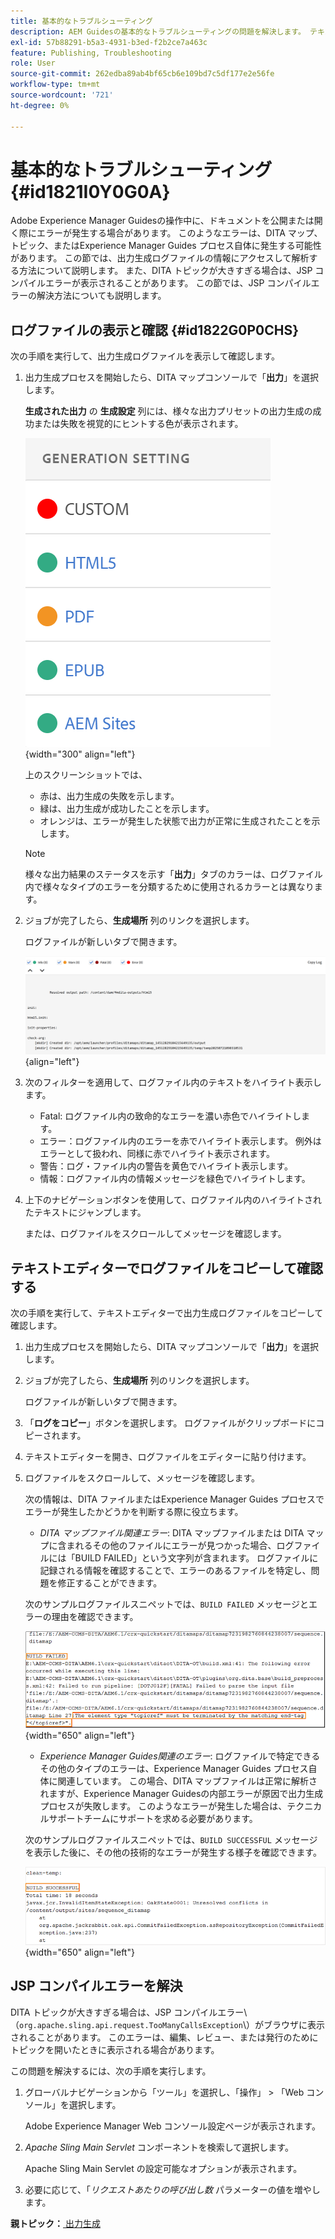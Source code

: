 ```yaml
---
title: 基本的なトラブルシューティング
description: AEM Guidesの基本的なトラブルシューティングの問題を解決します。 テキストエディターでログファイルを表示、コピー、確認し、JSP コンパイルエラーを解決する方法について説明します。
exl-id: 57b88291-b5a3-4931-b3ed-f2b2ce7a463c
feature: Publishing, Troubleshooting
role: User
source-git-commit: 262edba89ab4bf65cb6e109bd7c5df177e2e56fe
workflow-type: tm+mt
source-wordcount: '721'
ht-degree: 0%

---
```


# 基本的なトラブルシューティング {#id1821I0Y0G0A}

Adobe Experience Manager Guidesの操作中に、ドキュメントを公開または開く際にエラーが発生する場合があります。 このようなエラーは、DITA マップ、トピック、またはExperience Manager Guides プロセス自体に発生する可能性があります。 この節では、出力生成ログファイルの情報にアクセスして解析する方法について説明します。 また、DITA トピックが大きすぎる場合は、JSP コンパイルエラーが表示されることがあります。 この節では、JSP コンパイルエラーの解決方法についても説明します。

## ログファイルの表示と確認 {#id1822G0P0CHS}

次の手順を実行して、出力生成ログファイルを表示して確認します。

1. 出力生成プロセスを開始したら、DITA マップコンソールで「**出力**」を選択します。

   **生成された出力** の **生成設定** 列には、様々な出力プリセットの出力生成の成功または失敗を視覚的にヒントする色が表示されます。

   ![](images/output-general-settings-new.png){width="300" align="left"}

   上のスクリーンショットでは、

   - 赤は、出力生成の失敗を示します。
   - 緑は、出力生成が成功したことを示します。
   - オレンジは、エラーが発生した状態で出力が正常に生成されたことを示します。

   >[!NOTE]
   >
   > 様々な出力結果のステータスを示す「**出力**」タブのカラーは、ログファイル内で様々なタイプのエラーを分類するために使用されるカラーとは異なります。

1. ジョブが完了したら、**生成場所** 列のリンクを選択します。

   ログファイルが新しいタブで開きます。

   ![](images/log-file-new.png){align="left"}

1. 次のフィルターを適用して、ログファイル内のテキストをハイライト表示します。
   - Fatal: ログファイル内の致命的なエラーを濃い赤色でハイライトします。
   - エラー：ログファイル内のエラーを赤でハイライト表示します。 例外はエラーとして扱われ、同様に赤でハイライト表示されます。
   - 警告：ログ・ファイル内の警告を黄色でハイライト表示します。
   - 情報：ログファイル内の情報メッセージを緑色でハイライトします。

1. 上下のナビゲーションボタンを使用して、ログファイル内のハイライトされたテキストにジャンプします。

   または、ログファイルをスクロールしてメッセージを確認します。


## テキストエディターでログファイルをコピーして確認する

次の手順を実行して、テキストエディターで出力生成ログファイルをコピーして確認します。

1. 出力生成プロセスを開始したら、DITA マップコンソールで「**出力**」を選択します。

1. ジョブが完了したら、**生成場所** 列のリンクを選択します。

   ログファイルが新しいタブで開きます。

1. 「**ログをコピー**」ボタンを選択します。 ログファイルがクリップボードにコピーされます。
1. テキストエディターを開き、ログファイルをエディターに貼り付けます。

1. ログファイルをスクロールして、メッセージを確認します。

   次の情報は、DITA ファイルまたはExperience Manager Guides プロセスでエラーが発生したかどうかを判断する際に役立ちます。

   - *DITA マップファイル関連エラー*: DITA マップファイルまたは DITA マップに含まれるその他のファイルにエラーが見つかった場合、ログファイルには「BUILD FAILED」という文字列が含まれます。 ログファイルに記録される情報を確認することで、エラーのあるファイルを特定し、問題を修正することができます。

   次のサンプルログファイルスニペットでは、`BUILD FAILED` メッセージとエラーの理由を確認できます。

   ![](images/dita-error-in-log-file.png){width="650" align="left"}

   - *Experience Manager Guides関連のエラー*: ログファイルで特定できるその他のタイプのエラーは、Experience Manager Guides プロセス自体に関連しています。 この場合、DITA マップファイルは正常に解析されますが、Experience Manager Guidesの内部エラーが原因で出力生成プロセスが失敗します。 このようなエラーが発生した場合は、テクニカルサポートチームにサポートを求める必要があります。

   次のサンプルログファイルスニペットでは、`BUILD SUCCESSFUL` メッセージを表示した後に、その他の技術的なエラーが発生する様子を確認できます。

   ![](images/process-error-in-log-file.png){width="650" align="left"}


## JSP コンパイルエラーを解決

DITA トピックが大きすぎる場合は、JSP コンパイルエラー\（`org.apache.sling.api.request.TooManyCallsException`\）がブラウザに表示されることがあります。 このエラーは、編集、レビュー、または発行のためにトピックを開いたときに表示される場合があります。

この問題を解決するには、次の手順を実行します。

1. グローバルナビゲーションから「ツール」を選択し、「操作」 \> 「Web コンソール」を選択します。

   Adobe Experience Manager Web コンソール設定ページが表示されます。

1. *Apache Sling Main Servlet* コンポーネントを検索して選択します。

   Apache Sling Main Servlet の設定可能なオプションが表示されます。

1. 必要に応じて、「*リクエストあたりの呼び出し数* パラメーターの値を増やします。


**親トピック：**&#x200B;[ 出力生成 ](generate-output.md)
